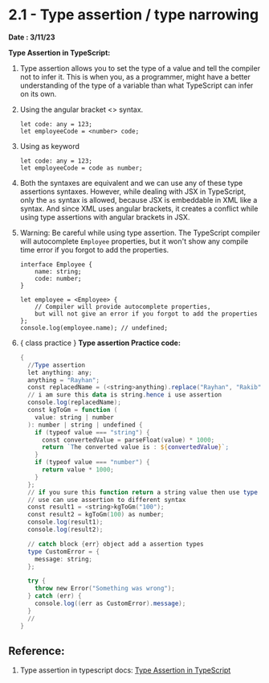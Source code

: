 # 2.1 - Type assertion / type narrowing

**Date : 3/11/23**

**Type Assertion in TypeScript:**

1. Type assertion allows you to set the type of a value and tell the compiler not to infer it. This is when you, as a programmer, might have a better understanding of the type of a variable than what TypeScript can infer on its own.
2. Using the angular bracket <> syntax.
    
    ```tsx
    let code: any = 123; 
    let employeeCode = <number> code;
    ```
    
3. Using as keyword
    
    ```tsx
    let code: any = 123; 
    let employeeCode = code as number;
    ```
    
4. Both the syntaxes are equivalent and we can use any of these type assertions syntaxes. However, while dealing with JSX in TypeScript, only the `as` syntax is allowed, because JSX is embeddable in XML like a syntax. And since XML uses angular brackets, it creates a conflict while using type assertions with angular brackets in JSX.
5. Warning: Be careful while using type assertion. The TypeScript compiler will autocomplete `Employee` properties, but it won't show any compile time error if you forgot to add the properties.
    
    ```tsx
    interface Employee { 
        name: string; 
        code: number; 
    } 
    
    let employee = <Employee> { 
        // Compiler will provide autocomplete properties,
        but will not give an error if you forgot to add the properties
    }; 
    console.log(employee.name); // undefined;
    ```
    
6. { class practice } **Type assertion Practice code:**
    
    ```powershell
    {
      //Type assertion
      let anything: any;
      anything = "Rayhan";
      const replacedName = (<string>anything).replace("Rayhan", "Rakib");
      // i am sure this data is string.hence i use assertion
      console.log(replacedName);
      const kgToGm = function (
        value: string | number
      ): number | string | undefined {
        if (typeof value === "string") {
          const convertedValue = parseFloat(value) * 1000;
          return `The converted value is : ${convertedValue}`;
        }
        if (typeof value === "number") {
          return value * 1000;
        }
      };
      // if you sure this function return a string value then use type assertion otherwise better not to use
      // use can use assertion to different syntax
      const result1 = <string>kgToGm("100");
      const result2 = kgToGm(100) as number;
      console.log(result1);
      console.log(result2);
    
      // catch block {err} object add a assertion types
      type CustomError = {
        message: string;
      };
    
      try {
        throw new Error("Something was wrong");
      } catch (err) {
        console.log((err as CustomError).message);
      }
      //
    }
    ```
    

## Reference:

1. Type assertion in typescript docs:
[Type Assertion in TypeScript](https://www.tutorialsteacher.com/typescript/type-assertion)